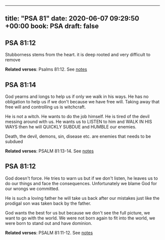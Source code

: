 
---
title: "PSA 81"
date: 2020-06-07 09:29:50 +00:00
book: PSA
draft: false
---

## PSA 81:12

Stubborness stems from the heart. it is deep rooted and very difficult to remove

**Related verses**: Psalms 81:12. See [notes](https://my.bible.com/notes/3446595416509637429)


## PSA 81:14

God yearns and longs to help us if only we walk in his ways. He has no obligation to help us if we don't because we have free will. Taking away that free will and controlling us is witchcraft.

He is not a witch. He wants to do the job himself. He is tired of the devil messing around with us.
He wants us to LISTEN to him and WALK IN HIS WAYS then he will QUICKLY SUBDUE and HUMBLE our enemies.

Death, the devil, demons, sin, disease etc. are enemies that needs to be subdued

**Related verses**: PSALM 81:13-14. See [notes](https://my.bible.com/notes/2615899297833279641)


## PSA 81:12

God doesn't force. He tries to warn us but if we don't listen, he leaves us to do our things and face the consequences. Unfortunately we blame God for our wrongs we committed.

He is such a loving father he will take us back after our mistakes just like the prodigal son was taken back by the father.

God wants the best for us but because we don't see the full picture, we want to go with the world. We were not born again to fit into the world, we were born to stand out and have dominion.

**Related verses**: PSALM 81:11-12. See [notes](https://my.bible.com/notes/2615889879573979253)

